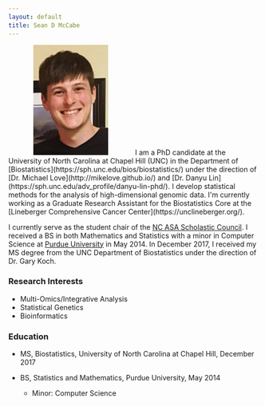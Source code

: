 ```yaml
---
layout: default
title: Sean D McCabe
---
```


<img style="margin:0px 50px" src="assets/headshot_SeanMcCabe2.png" > 
I am a PhD candidate at the University of North Carolina at Chapel Hill (UNC) in the Department of [Biostatistics](https://sph.unc.edu/bios/biostatistics/) under the direction of [Dr. Michael Love](http://mikelove.github.io/) and [Dr. Danyu Lin](https://sph.unc.edu/adv_profile/danyu-lin-phd/). I develop statistical methods for the analysis of high-dimensional genomic data. I'm currently working as a Graduate Research Assistant for the Biostatistics Core at the [Lineberger Comprehensive Cancer Center](https://unclineberger.org/).

I currently serve as the student chair of the [NC ASA Scholastic Council](https://community.amstat.org/northcarolina/initiatives/scholasticcouncil). I received a BS in both Mathematics and Statistics with a minor in Computer Science at [Purdue University](https://www.stat.purdue.edu) in May 2014. In December 2017, I received my MS degree from the UNC Department of Biostatistics under the direction of Dr. Gary Koch. 

### Research Interests

   * Multi-Omics/Integrative Analysis
   * Statistical Genetics
   * Bioinformatics

### Education

* MS, Biostatistics, University of North Carolina at Chapel Hill, December 2017 <br>

* BS, Statistics and Mathematics, Purdue University, May 2014
  * Minor: Computer Science 
